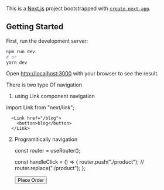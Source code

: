 This is a [Next.js](https://nextjs.org/) project bootstrapped with [`create-next-app`](https://github.com/vercel/next.js/tree/canary/packages/create-next-app).

## Getting Started

First, run the development server:

```bash
npm run dev
# or
yarn dev
```

Open [http://localhost:3000](http://localhost:3000) with your browser to see the result.

There is two type Of navigation

1. using Link component navigation
  
  import Link from "next/link";
  
      <Link href="/blog">
        <button>blog</button>
      </Link>
  
  
2. Programitically navigation 
  
    const router = useRouter();

    const handleClick = () => {
      router.push("./product");
      // router.replace("./product");
    };
    
    <button onClick={handleClick}>Place Order</button>    

